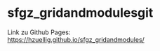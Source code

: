 # sfgz_gridandmodulesgit 

Link zu Github Pages: <br/>
https://hzuellig.github.io/sfgz_gridandmodules/
